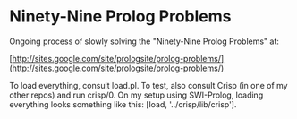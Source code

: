 # Ninety-Nine Prolog Problems

Ongoing process of slowly solving the "Ninety-Nine Prolog Problems" at:

[http://sites.google.com/site/prologsite/prolog-problems/](http://sites.google.com/site/prologsite/prolog-problems/)

To load everything, consult load.pl. To test, also consult Crisp (in one of my other repos) and run crisp/0. On my setup using SWI-Prolog, loading everything looks something like this: [load, '../crisp/lib/crisp'].
